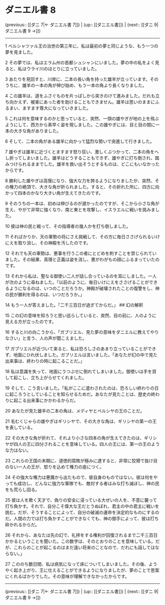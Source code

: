 # ダニエル書 8

(previous:: [[ダニ 7|← ダニエル書 7]]) | (up:: [[ダニエル書]]) | (next:: [[ダニ 9|ダニエル書 9 →]])

***


1 ベルシャツァル王の治世の第三年に、私は最初の夢と同じような、もう一つの夢を見ました。 

2 その夢では、私はエラム州の首都シュシャンにいました。夢の中の私をよく見ると、私はウライ川のほとりに立っていました。 

3 あたりを見回すと、川岸に、二本の長い角を持った雄羊が立っています。そのうちに、雄羊の一本の角が伸び始め、もう一本の角より長くなりました。 

4 この雄羊は、道をふさぐものを片っぱしから突きのけて進みました。だれも立ち向かえず、被害にあった者を助けることもできません。雄羊は思いのままにふるまい、ますます尊大になっていきました。 

5 これは何を意味するのかと思っていると、突然、一頭の雄やぎが地の上を飛ぶようにして、西方から素早く姿を現しました。この雄やぎには、目と目の間に一本の大きな角がありました。 

6 そして、二本の角がある雄羊に向かって猛烈な勢いで突進して行きました。 

7 雄やぎは雄羊に近づくとますます怒り狂い、激しくぶつかって、二本の角をへし折ってしまいました。雄羊はどうすることもできず、雄やぎに打ち倒され、踏みつけられるままでした。雄羊を救い出そうとするものは、どこにもいなかったからです。 

8 勝利した雄やぎは高慢になり、強大な力を誇るようになりましたが、突然、その権力の絶頂で、大きな角が折られました。すると、その折れた所に、四方に向かって四本のかなり大きい角が生えてきたのです。 

9 そのうちの一本は、初めは伸びるのが遅かったのですが、そこから小さな角が生え、やがて非常に強くなり、南と東とを攻撃し、イスラエルに戦いを挑みました。 

10 彼は神の民と戦って、その指導者の幾人かを打ち倒しました。 

11 そればかりか、天の軍勢の将にさえ挑戦して、その方に毎日ささげられるいけにえを取り消し、その神殿を汚したのです。 

12 それでも天の軍勢は、悪事を行うこの者にとどめを刺すことを禁じられていました。その結果、真理と正義は姿を消し、悪がわがもの顔にふるまっていたのです。 

13 それから私は、聖なる御使い二人が話し合っているのを耳にしました。一人が次のように尋ねました。「以前のように、毎日いけにえをささげることができるようになるのは、いつのことだろうか。神殿が破壊されたことの復讐をし、神の民が勝利を得るのは、いつだろうか。」 

14 もう一人が答えました。「二千三百日が過ぎてからだ。」 ## 幻の解釈 

15 この幻の意味を知ろうと思い巡らしていると、突然、目の前に、人のように見える方が立ったのです。 

16 すると川の向こうから、「ガブリエル、見た夢の意味をダニエルに教えてやりなさい」と言う、人の声が聞こえました。 

17 ガブリエルが近づいて来ると、私は恐ろしさのあまり立っていることができず、地面にひれ伏しました。ガブリエルは言いました。「あなたが幻の中で見た出来事は、終わりの時に起こることだ。」 

18 私は意識を失って、地面にうつぶせに倒れてしまいました。御使いは手を貸して起こし、立ち上がらせてくれました。 

19 そして、こう言いました。「私がここに遣わされたのは、恐ろしい終わりの日に起ころうとしていることを知らせるためだ。あなたが見たことは、歴史の終わりに起こる出来事にかかわるからだ。 

20 あなたが見た雄羊の二本の角は、メディヤとペルシヤの王のことだ。 

21 毛むくじゃらの雄やぎはギリシヤで、その大きな角は、ギリシヤの第一の王を表している。 

22 その大きな角が折れて、それより小さな四本の角が生えてきたのは、ギリシヤが四人の王に四分されることを意味している。四人の王には、第一の王のような力はない。 

23 これらの王国の末期に、道徳的腐敗が極みに達すると、非常に狡猾で抜け目のない一人の王が、怒りを込めて権力の座につく。 

24 その強大な権力は悪魔から出たもので、彼自身のものではない。彼は何をやっても成功し、どんなに強力な軍隊でも、敵対する者はみな打ち滅ぼし、神の民をも荒らし回る。 

25 彼は人を欺く天才で、偽りの安全に浸っている大ぜいの人を、不意に襲って打ち負かす。それで、自分こそ偉大な王だとうぬぼれ、君主の中の君主に戦いを挑む。だが、そうすることによって、自分の破滅の運命を決定的なものにするのだ。人間の力では打ち負かすことができなくても、神の御手によって、彼は打ち砕かれるからだ。 

26 それから、あなたは先の幻で、礼拝をする権利が回復されるまで二千三百日かかるということを聞いた。この数字は、そのとおりのことを意味している。だが、これらのことが起こるのはまだ遠い将来のことなので、だれにも話してはならない。」 

27 こののち数日間、私は病気になって床についてしまいました。その後、ようやく起き上がり、王に仕えることができるようになりましたが、夢のことで思案にくれるばかりでした。その意味が理解できなかったからです。

***

(previous:: [[ダニ 7|← ダニエル書 7]]) | (up:: [[ダニエル書]]) | (next:: [[ダニ 9|ダニエル書 9 →]])
